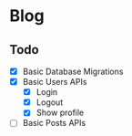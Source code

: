 # Blog
## Todo
- [X] Basic Database Migrations
- [X] Basic Users APIs
    - [X] Login
    - [X] Logout
    - [X] Show profile
- [ ] Basic Posts APIs

